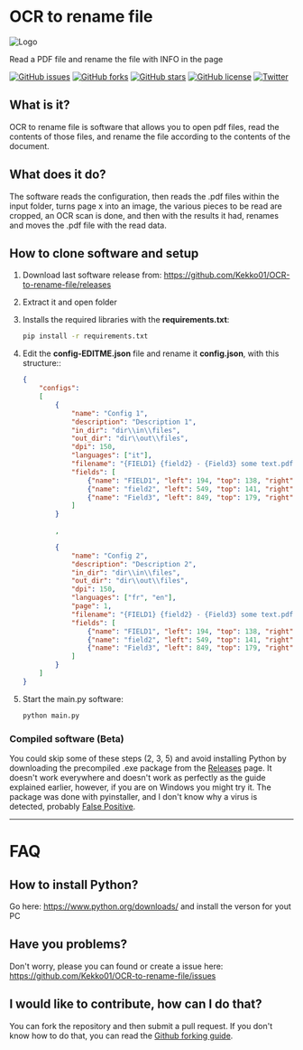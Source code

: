 # OCR to rename file

![Logo](https://francescociociola.it/assets/images/OCR-to-rename-file.png "OCR to rename file")

 Read a PDF file and rename the file with INFO in the page

[![GitHub issues](https://img.shields.io/github/issues/Kekko01/OCR-to-rename-file)](https://github.com/Kekko01/OCR-to-rename-file/issues)
[![GitHub forks](https://img.shields.io/github/forks/Kekko01/OCR-to-rename-file)](https://github.com/Kekko01/OCR-to-rename-file/network)
[![GitHub stars](https://img.shields.io/github/stars/Kekko01/OCR-to-rename-file)](https://github.com/Kekko01/OCR-to-rename-file/stargazers)
[![GitHub license](https://img.shields.io/github/license/Kekko01/OCR-to-rename-file)](https://github.com/Kekko01/OCR-to-rename-file/blob/main/LICENSE)
[![Twitter](https://img.shields.io/twitter/url?url=https%3A%2F%2Fgithub.com%2FKekko01%2FOCR-to-rename-file)](https://twitter.com/intent/tweet?text=Wow:&url=https%3A%2F%2Fgithub.com%2FKekko01%2FOCR-to-rename-file)

## What is it?

OCR to rename file is software that allows you to open pdf files, read the contents of those files, and rename the file according to the contents of the document.

## What does it do?

The software reads the configuration, then reads the .pdf files within the input folder, turns page x into an image, the various pieces to be read are cropped, an OCR scan is done, and then with the results it had, renames and moves the .pdf file with the read data.

## How to clone software and setup

1. Download last software release from: <https://github.com/Kekko01/OCR-to-rename-file/releases>

2. Extract it and open folder

3. Installs the required libraries with the  **requirements.txt**:

    ```bash
    pip install -r requirements.txt
    ```

4. Edit the **config-EDITME.json** file and rename it **config.json**, with this structure::

    ```JSON
    {
        "configs":
        [
            {
                "name": "Config 1",
                "description": "Description 1",
                "in_dir": "dir\\in\\files",
                "out_dir": "dir\\out\\files",
                "dpi": 150,
                "languages": ["it"],
                "filename": "{FIELD1} {field2} - {Field3} some text.pdf",
                "fields": [
                    {"name": "FIELD1", "left": 194, "top": 138, "right": 548, "bottom": 173},
                    {"name": "field2", "left": 549, "top": 141, "right": 1146, "bottom": 164},
                    {"name": "Field3", "left": 849, "top": 179, "right": 877, "bottom": 205}
                ]
            }
            
            ,

            {
                "name": "Config 2",
                "description": "Description 2",
                "in_dir": "dir\\in\\files",
                "out_dir": "dir\\out\\files",
                "dpi": 150,
                "languages": ["fr", "en"],
                "page": 1,
                "filename": "{FIELD1} {field2} - {Field3} some text.pdf",
                "fields": [
                    {"name": "FIELD1", "left": 194, "top": 138, "right": 548, "bottom": 173},
                    {"name": "field2", "left": 549, "top": 141, "right": 1146, "bottom": 164},
                    {"name": "Field3", "left": 849, "top": 179, "right": 877, "bottom": 205}
                ]
            }
        ]
    }
    ```

5. Start the main.py software:

    ```bash
    python main.py
    ```

### Compiled software (Beta)

You could skip some of these steps (2, 3, 5) and avoid installing Python by downloading the precompiled .exe package from the [Releases](https://github.com/Kekko01/OCR-to-rename-file/releases) page. It doesn't work everywhere and doesn't work as perfectly as the guide explained earlier, however, if you are on Windows you might try it.
The package was done with pyinstaller, and I don't know why a virus is detected, probably [False Positive](https://plainenglish.io/blog/pyinstaller-exe-false-positive-trojan-virus-resolved-b33842bd3184).

------------

# FAQ

## How to install Python?

Go here: <https://www.python.org/downloads/> and install the verson for yout PC

## Have you problems?

Don't worry, please you can found or create a issue here: <https://github.com/Kekko01/OCR-to-rename-file/issues>

## I would like to contribute, how can I do that?

You can fork the repository and then submit a pull request. If you don't know how to do that, you can read the [Github forking guide](https://guides.github.com/activities/forking/).
